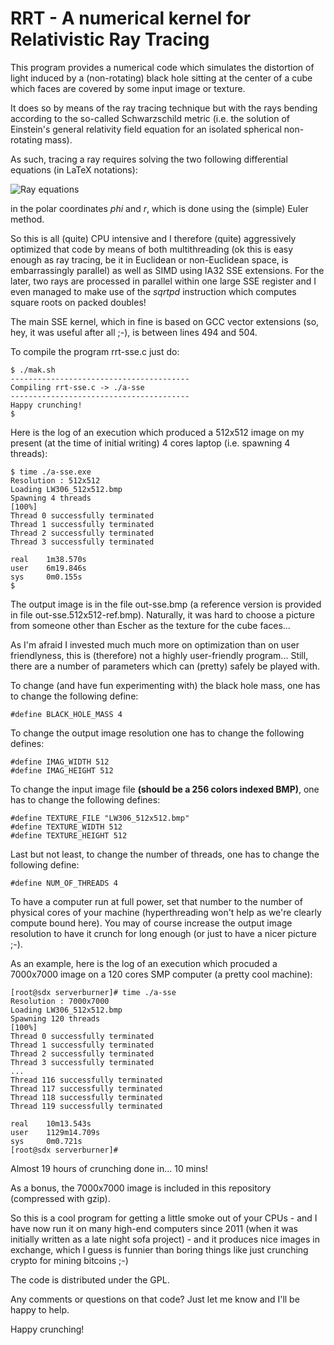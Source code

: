 
RRT - A numerical kernel for Relativistic Ray Tracing
=====================================================

This program provides a numerical code which simulates the distortion of light induced by a (non-rotating) black hole sitting at the center of a cube which faces are covered by some input image or texture.

It does so by means of the ray tracing technique but with the rays bending according to the so-called Schwarzschild metric (i.e. the solution of Einstein's general relativity field equation for an isolated spherical non-rotating mass).

As such, tracing a ray requires solving the two following differential equations (in LaTeX notations):

![Ray equations](diffeq.png=100x)

in the polar coordinates *phi* and *r*, which is done using the (simple) Euler method.

So this is all (quite) CPU intensive and I therefore (quite) aggressively optimized that code by means of both multithreading (ok this is easy enough as ray tracing, be it in Euclidean or non-Euclidean space, is embarrassingly parallel) as well as SIMD using IA32 SSE extensions. For the later, two rays are processed in parallel within one large SSE register and I even managed to make use of the *sqrtpd* instruction which computes square roots on packed doubles!

The main SSE kernel, which in fine is based on GCC vector extensions (so, hey, it was useful after all ;-), is between lines 494 and 504.

To compile the program rrt-sse.c just do:

    $ ./mak.sh
    ----------------------------------------
    Compiling rrt-sse.c -> ./a-sse
    ----------------------------------------
    Happy crunching!
    $

Here is the log of an execution which produced a 512x512 image on my present (at the time of initial writing) 4 cores laptop (i.e. spawning 4 threads):

    $ time ./a-sse.exe
    Resolution : 512x512
    Loading LW306_512x512.bmp
    Spawning 4 threads
    [100%]
    Thread 0 successfully terminated
    Thread 1 successfully terminated
    Thread 2 successfully terminated
    Thread 3 successfully terminated

    real    1m38.570s
    user    6m19.846s
    sys     0m0.155s
    $
    
The output image is in the file out-sse.bmp (a reference version is provided in file out-sse.512x512-ref.bmp). Naturally, it was hard to choose a picture from someone other than Escher as the texture for the cube faces...   
    
As I'm afraid I invested much much more on optimization than on user friendlyness, this is (therefore) not a highly user-friendly program... Still, there are a number of parameters which can (pretty) safely be played with.

To change (and have fun experimenting with) the black hole mass, one has to change the following define:

    #define BLACK_HOLE_MASS 4

To change the output image resolution one has to change the following defines:

    #define IMAG_WIDTH 512
    #define IMAG_HEIGHT 512

To change the input image file **(should be a 256 colors indexed BMP)**, one has to change the following defines:

    #define TEXTURE_FILE "LW306_512x512.bmp"
    #define TEXTURE_WIDTH 512
    #define TEXTURE_HEIGHT 512

Last but not least, to change the number of threads, one has to change the following define:

    #define NUM_OF_THREADS 4

To have a computer run at full power, set that number to the number of physical cores of your machine (hyperthreading won't help as we're clearly compute bound here). You may of course increase the output image resolution to have it crunch for long enough (or just to have a nicer picture ;-).

As an example, here is the log of an execution which procuded a 7000x7000 image on a 120 cores SMP computer (a pretty cool machine):

    [root@sdx serverburner]# time ./a-sse
    Resolution : 7000x7000
    Loading LW306_512x512.bmp
    Spawning 120 threads
    [100%]
    Thread 0 successfully terminated
    Thread 1 successfully terminated
    Thread 2 successfully terminated
    Thread 3 successfully terminated
    ...
    Thread 116 successfully terminated
    Thread 117 successfully terminated
    Thread 118 successfully terminated
    Thread 119 successfully terminated

    real    10m13.543s
    user    1129m14.709s
    sys     0m0.721s
    [root@sdx serverburner]#

Almost 19 hours of crunching done in... 10 mins!

As a bonus, the 7000x7000 image is included in this repository (compressed with gzip).

So this is a cool program for getting a little smoke out of your CPUs - and I have now run it on many high-end computers since 2011 (when it was initially written as a late night sofa project) - and it produces nice images in exchange, which I guess is funnier than boring things like just crunching crypto for mining bitcoins ;-)

The code is distributed under the GPL.

Any comments or questions on that code? Just let me know and I'll be happy to help.

Happy crunching!
